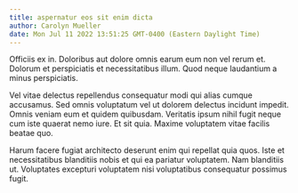 ```yaml
---
title: aspernatur eos sit enim dicta
author: Carolyn Mueller
date: Mon Jul 11 2022 13:51:25 GMT-0400 (Eastern Daylight Time)
---
```

Officiis ex in. Doloribus aut dolore omnis earum eum non vel rerum et. Dolorum et perspiciatis et necessitatibus illum. Quod neque laudantium a minus perspiciatis.

 Vel vitae delectus repellendus consequatur modi qui alias cumque accusamus. Sed omnis voluptatum vel ut dolorem delectus incidunt impedit. Omnis veniam eum et quidem quibusdam. Veritatis ipsum nihil fugit neque cum iste quaerat nemo iure. Et sit quia. Maxime voluptatem vitae facilis beatae quo.

 Harum facere fugiat architecto deserunt enim qui repellat quia quos. Iste et necessitatibus blanditiis nobis et qui ea pariatur voluptatem. Nam blanditiis ut. Voluptates excepturi voluptatem nisi voluptatibus consequatur possimus fugit.